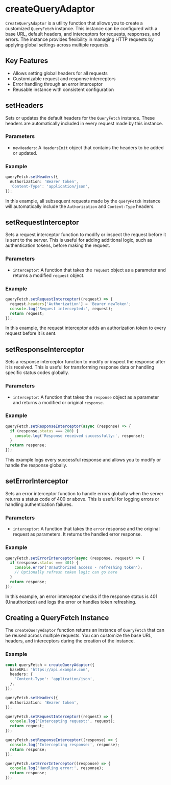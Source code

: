 # createQueryAdaptor

`CreateQueryAdaptor` is a utility function that allows you to create a customized `QueryFetch` instance. This instance can be configured with a base URL, default headers, and interceptors for requests, responses, and errors. The instance provides flexibility in managing HTTP requests by applying global settings across multiple requests.

## Key Features

- Allows setting global headers for all requests
- Customizable request and response interceptors
- Error handling through an error interceptor
- Reusable instance with consistent configuration

## setHeaders

Sets or updates the default headers for the `QueryFetch` instance. These headers are automatically included in every request made by this instance.

### Parameters

- `newHeaders`: A `HeadersInit` object that contains the headers to be added or updated.

### Example

```ts
queryFetch.setHeaders({
  Authorization: 'Bearer token',
  'Content-Type': 'application/json',
});
```

In this example, all subsequent requests made by the `queryFetch` instance will automatically include the `Authorization` and `Content-Type` headers.

## setRequestInterceptor

Sets a request interceptor function to modify or inspect the request before it is sent to the server. This is useful for adding additional logic, such as authentication tokens, before making the request.

### Parameters

- `interceptor`: A function that takes the `request` object as a parameter and returns a modified `request` object.

### Example

```ts
queryFetch.setRequestInterceptor((request) => {
  request.headers['Authorization'] = 'Bearer newToken';
  console.log('Request intercepted:', request);
  return request;
});
```

In this example, the request interceptor adds an authorization token to every request before it is sent.

## setResponseInterceptor

Sets a response interceptor function to modify or inspect the response after it is received. This is useful for transforming response data or handling specific status codes globally.

### Parameters

- `interceptor`: A function that takes the `response` object as a parameter and returns a modified or original `response`.

### Example

```ts
queryFetch.setResponseInterceptor(async (response) => {
  if (response.status === 200) {
    console.log('Response received successfully:', response);
  }
  return response;
});
```

This example logs every successful response and allows you to modify or handle the response globally.

## setErrorInterceptor

Sets an error interceptor function to handle errors globally when the server returns a status code of 400 or above. This is useful for logging errors or handling authentication failures.

### Parameters

- `interceptor`: A function that takes the `error` response and the original request as parameters. It returns the handled error response.

### Example

```ts
queryFetch.setErrorInterceptor(async (response, request) => {
  if (response.status === 401) {
    console.error('Unauthorized access - refreshing token');
    // Optionally refresh token logic can go here
  }
  return response;
});
```

In this example, an error interceptor checks if the response status is 401 (Unauthorized) and logs the error or handles token refreshing.

## Creating a QueryFetch Instance

The `createQueryAdaptor` function returns an instance of `QueryFetch` that can be reused across multiple requests. You can customize the base URL, headers, and interceptors during the creation of the instance.

### Example

```ts
const queryFetch = createQueryAdaptor({
  baseURL: 'https://api.example.com',
  headers: {
    'Content-Type': 'application/json',
  },
});

queryFetch.setHeaders({
  Authorization: 'Bearer token',
});

queryFetch.setRequestInterceptor((request) => {
  console.log('Intercepting request:', request);
  return request;
});

queryFetch.setResponseInterceptor((response) => {
  console.log('Intercepting response:', response);
  return response;
});

queryFetch.setErrorInterceptor((response) => {
  console.log('Handling error:', response);
  return response;
});
```
